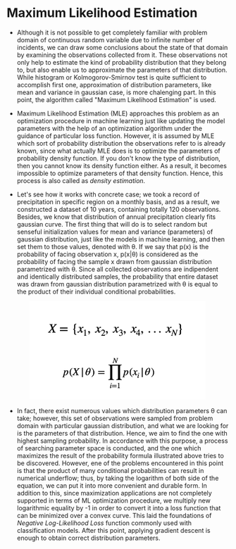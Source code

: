 
# Maximum Likelihood Estimation

* Although it is not possible to get completely familiar with problem domain of continuous random variable due to infinite number of incidents, we can draw some
conclusions about the state of that domain by examining the observations collected from it. These observations not only help to estimate the kind of probability 
distribution that they belong to, but also enable us to approximate the parameters of that distribution. While histogram or Kolmogorov-Smirnov test is quite 
sufficient to accomplish first one, approximation of distribution parameters, like mean and variance in gaussian case, is more chalenging part. In this point,
the algorithm called "Maximum Likelihood Estimation" is used. 

* Maximum Likelihood Estimation (MLE) approaches this problem as an optimization procedure in machine learning just like updating the model parameters with the help
of an optimization algorithm under the guidance of particular loss function. However, it is assumed by MLE which sort of probability distribution the observations refer to is already known, since what actually MLE does is to optimize the parameters of probability density function. If you don't know the type of distribution, then you cannot know its density function either. As a result, it becomes impossible to optimize parameters of that density function. Hence, this process is also called as *density estimation*. 

* Let's see how it works with concrete case; we took a record of precipitation in specific region on a monthly basis, and as a result, we constructed a dataset of 10 years, containing totally 120 observations. Besides, we know that distribution of annual precipitation clearly fits gaussian curve. The first thing that will do is to select random but senseful initialization values for mean and variance (parameters) of gaussian distribution, just like the models in machine learning, and then set them to those values, denoted with θ. If we say that p(x) is the probability of facing observation x, p(x|θ) is considered as the probability of facing the sample x drawn from gaussian distribution parametrized with θ. Since all collected observations are indipendent and identically distributed samples, the probability that entire dataset was drawn from gaussian distribution parametrized with θ is equal to the product of their individual conditional probabilities. 

<p align="center">
  <img src="https://github.com/GoktugGuvercin/Probability-Theory/blob/main/Maximum%20Likelihood%20Estimation/product%20of%20sample%20probabilities.png" width="400" height="223" />
</p>

* In fact, there exist numerous values which distribution parameters θ can take; however, this set of observations were sampled from problem domain with particular gaussian distribution, and what we are looking for is the parameters of that distribution. Hence, we aim to find the one with highest sampling probability. In accordance with this purpose, a process of searching parameter space is conducted, and the one which maximizes the result of the probability formula illustrated above tries to be discovered. However, ene of the problems encountered in this point is that the product of many conditional probabilities can result in numerical underflow; thus, by taking the logarithm of both side of the equation, we can put it into more convenient and durable form. In addition to this, since maximization applications are not completely supported in terms of ML optimization procedure, we multiply new logarithmic equality by -1 in order to convert it into a loss function that can be minimized over a convex curve. This laid the foundations of *Negative Log-Likelihood Loss* function commonly used with classification models. After this point, applying gradient descent is enough to obtain correct distribution parameters.

